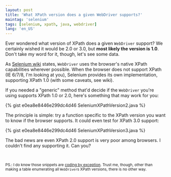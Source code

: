 ```yaml
---
layout: post
title: 'What XPath version does a given WebDriver supports?'
maintag: 'selenium'
tags: [selenium, xpath, java, webdriver]
lang: 'en_US'
---
```

Ever wondered what version of XPath does a given `WebDriver` support?
We certainly wished it would be 2.0 or 3.0, but **most likely the version is 1.0**. Don't take my word for it, though, let's see some data.
<!--more-->

As [Selenium wiki](https://code.google.com/p/selenium/wiki/XpathInWebDriver) states, `WebDriver` uses the browser's native XPath capabilities wherever possible. When the browser does not support XPath (IE 6/7/8, I'm looking at you), Selenium provides its own implementation, supporting XPath 1.0 (with some caveats, see wiki).

If you needed a "generic" method that'd decide if the `WebDriver` you're using supports XPath 1.0 or 2.0, here's something that may work for you:

{% gist e0ea8e8446e299dc4d46 SeleniumXPathVersion2.java %}

The principle is simple: try a function specific to the XPath version you want to know if the browser supports. It could even test for XPath 3.0 support:

{% gist e0ea8e8446e299dc4d46 SeleniumXPathVersion3.java %}

The bad news are even XPath 2.0 support is very poor among browsers. I couldn't find any supporting it. Can you?

<br>

<sub>PS.: I do know those snippets are [coding by exception](http://en.wikipedia.org/wiki/Coding_by_exception). Trust me, though, other than making a table enumerating all `WebDriver`s XPath versions, there is no other way.</sub>
